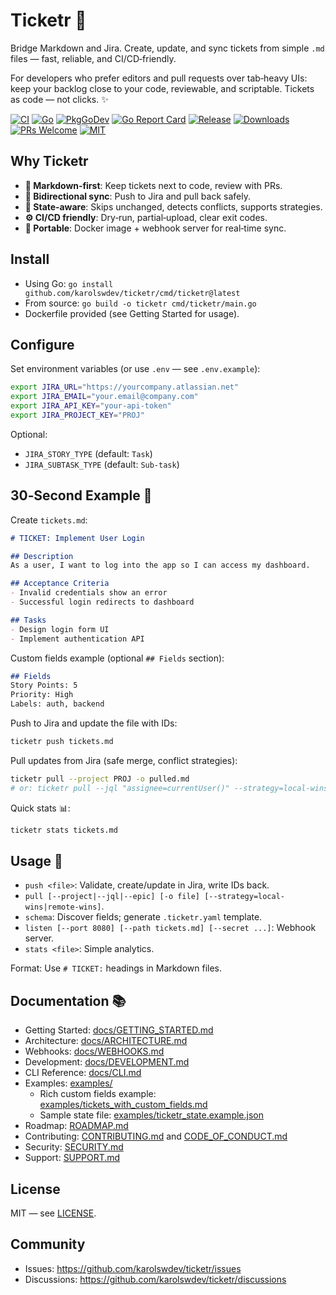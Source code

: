 # Ticketr 🎫

Bridge Markdown and Jira. Create, update, and sync tickets from simple `.md` files — fast, reliable, and CI/CD‑friendly.

For developers who prefer editors and pull requests over tab‑heavy UIs: keep your backlog close to your code, reviewable, and scriptable. Tickets as code — not clicks. ✨

[![CI](https://github.com/karolswdev/ticketr/actions/workflows/ci.yml/badge.svg)](https://github.com/karolswdev/ticketr/actions/workflows/ci.yml)
[![Go](https://img.shields.io/badge/Go-1.24%2B-00ADD8?logo=go)](https://go.dev)
[![PkgGoDev](https://pkg.go.dev/badge/github.com/karolswdev/ticketr)](https://pkg.go.dev/github.com/karolswdev/ticketr)
[![Go Report Card](https://goreportcard.com/badge/github.com/karolswdev/ticketr?refresh=1)](https://goreportcard.com/report/github.com/karolswdev/ticketr)
[![Release](https://img.shields.io/github/v/release/karolswdev/ticketr?label=release&logo=github)](https://github.com/karolswdev/ticketr/releases)
[![Downloads](https://img.shields.io/github/downloads/karolswdev/ticketr/total.svg?label=downloads)](https://github.com/karolswdev/ticketr/releases)
[![PRs Welcome](https://img.shields.io/badge/PRs-welcome-brightgreen.svg)](CONTRIBUTING.md)
[![MIT](https://img.shields.io/badge/License-MIT-blue.svg)](LICENSE)

## Why Ticketr

- **📝 Markdown‑first**: Keep tickets next to code, review with PRs.
- **🔄 Bidirectional sync**: Push to Jira and pull back safely.
- **🧠 State‑aware**: Skips unchanged, detects conflicts, supports strategies.
- **⚙️ CI/CD friendly**: Dry‑run, partial‑upload, clear exit codes.
- **🔔 Portable**: Docker image + webhook server for real‑time sync.

## Install

- Using Go: `go install github.com/karolswdev/ticketr/cmd/ticketr@latest`
- From source: `go build -o ticketr cmd/ticketr/main.go`
- Dockerfile provided (see Getting Started for usage).

## Configure

Set environment variables (or use `.env` — see `.env.example`):

```bash
export JIRA_URL="https://yourcompany.atlassian.net"
export JIRA_EMAIL="your.email@company.com"
export JIRA_API_KEY="your-api-token"
export JIRA_PROJECT_KEY="PROJ"
```

Optional:
- `JIRA_STORY_TYPE` (default: `Task`)
- `JIRA_SUBTASK_TYPE` (default: `Sub-task`)

## 30‑Second Example 🚀

Create `tickets.md`:

```markdown
# TICKET: Implement User Login

## Description
As a user, I want to log into the app so I can access my dashboard.

## Acceptance Criteria
- Invalid credentials show an error
- Successful login redirects to dashboard

## Tasks
- Design login form UI
- Implement authentication API
```

Custom fields example (optional `## Fields` section):

```markdown
## Fields
Story Points: 5
Priority: High
Labels: auth, backend
```

Push to Jira and update the file with IDs:

```bash
ticketr push tickets.md
```

Pull updates from Jira (safe merge, conflict strategies):

```bash
ticketr pull --project PROJ -o pulled.md
# or: ticketr pull --jql "assignee=currentUser()" --strategy=local-wins
```

Quick stats 📊:

```bash
ticketr stats tickets.md
```

## Usage 📌

- `push <file>`: Validate, create/update in Jira, write IDs back.
- `pull [--project|--jql|--epic] [-o file] [--strategy=local-wins|remote-wins]`.
- `schema`: Discover fields; generate `.ticketr.yaml` template.
- `listen [--port 8080] [--path tickets.md] [--secret ...]`: Webhook server.
- `stats <file>`: Simple analytics.

Format: Use `# TICKET:` headings in Markdown files.

## Documentation 📚

- Getting Started: [docs/GETTING_STARTED.md](docs/GETTING_STARTED.md)
- Architecture: [docs/ARCHITECTURE.md](docs/ARCHITECTURE.md)
- Webhooks: [docs/WEBHOOKS.md](docs/WEBHOOKS.md)
- Development: [docs/DEVELOPMENT.md](docs/DEVELOPMENT.md)
- CLI Reference: [docs/CLI.md](docs/CLI.md)
- Examples: [examples/](examples/)
  - Rich custom fields example: [examples/tickets_with_custom_fields.md](examples/tickets_with_custom_fields.md)
  - Sample state file: [examples/ticketr_state.example.json](examples/ticketr_state.example.json)
- Roadmap: [ROADMAP.md](ROADMAP.md)
- Contributing: [CONTRIBUTING.md](CONTRIBUTING.md) and [CODE_OF_CONDUCT.md](CODE_OF_CONDUCT.md)
- Security: [SECURITY.md](SECURITY.md)
- Support: [SUPPORT.md](SUPPORT.md)

## License

MIT — see [LICENSE](LICENSE).

## Community

- Issues: https://github.com/karolswdev/ticketr/issues
- Discussions: https://github.com/karolswdev/ticketr/discussions
